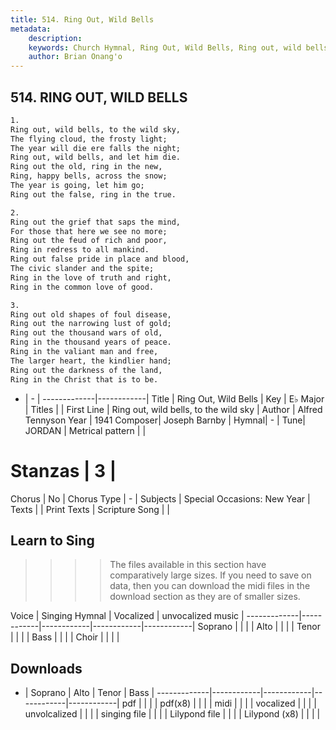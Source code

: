 ```yaml
---
title: 514. Ring Out, Wild Bells
metadata:
    description: 
    keywords: Church Hymnal, Ring Out, Wild Bells, Ring out, wild bells, to the wild sky, 
    author: Brian Onang'o
---
```



## 514. RING OUT, WILD BELLS

```txt
1.
Ring out, wild bells, to the wild sky, 
The flying cloud, the frosty light; 
The year will die ere falls the night; 
Ring out, wild bells, and let him die. 
Ring out the old, ring in the new, 
Ring, happy bells, across the snow; 
The year is going, let him go; 
Ring out the false, ring in the true. 

2.
Ring out the grief that saps the mind, 
For those that here we see no more; 
Ring out the feud of rich and poor, 
Ring in redress to all mankind. 
Ring out false pride in place and blood, 
The civic slander and the spite; 
Ring in the love of truth and right, 
Ring in the common love of good. 

3.
Ring out old shapes of foul disease, 
Ring out the narrowing lust of gold; 
Ring out the thousand wars of old, 
Ring in the thousand years of peace. 
Ring in the valiant man and free, 
The larger heart, the kindlier hand; 
Ring out the darkness of the land, 
Ring in the Christ that is to be.
```

- |   -  |
-------------|------------|
Title | Ring Out, Wild Bells |
Key | E♭ Major |
Titles |  |
First Line | Ring out, wild bells, to the wild sky |
Author | Alfred Tennyson
Year | 1941
Composer| Joseph Barnby |
Hymnal|  - |
Tune| JORDAN |
Metrical pattern | |
# Stanzas | 3 |
Chorus | No |
Chorus Type | - |
Subjects | Special Occasions: New Year |
Texts |  |
Print Texts | 
Scripture Song |  |
  
## Learn to Sing

>>>> The files available in this section have comparatively large sizes. If you need to save on data, then you can download the midi files in the download section as they are of smaller sizes.

Voice |  Singing Hymnal | Vocalized | unvocalized music |
-------------|------------|------------|------------|------------|
Soprano | | | |
Alto | | | |
Tenor | | | |
Bass | | | |
Choir | | | |

## Downloads

- |  Soprano | Alto | Tenor | Bass |
-------------|------------|------------|------------|------------|
pdf | | | |
pdf(x8) | | | |
midi | | | |
vocalized | | | |
unvolcalized | | | |
singing file | | | |
Lilypond file | | | |
Lilypond (x8) | | | |
  